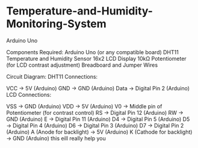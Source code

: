# Temperature-and-Humidity-Monitoring-System
Arduino Uno



Components Required:
Arduino Uno (or any compatible board)
DHT11 Temperature and Humidity Sensor
16x2 LCD Display
10kΩ Potentiometer (for LCD contrast adjustment)
Breadboard and Jumper Wires


Circuit Diagram:
DHT11 Connections:

VCC → 5V (Arduino)
GND → GND (Arduino)
Data → Digital Pin 2 (Arduino)
LCD Connections:

VSS → GND (Arduino)
VDD → 5V (Arduino)
V0 → Middle pin of Potentiometer (for contrast control)
RS → Digital Pin 12 (Arduino)
RW → GND (Arduino)
E → Digital Pin 11 (Arduino)
D4 → Digital Pin 5 (Arduino)
D5 → Digital Pin 4 (Arduino)
D6 → Digital Pin 3 (Arduino)
D7 → Digital Pin 2 (Arduino)
A (Anode for backlight) → 5V (Arduino)
K (Cathode for backlight) → GND (Arduino)
this eill really help you
